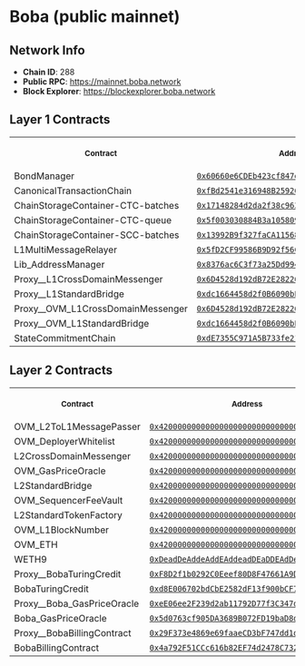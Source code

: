 # Boba (public mainnet)
## Network Info
- **Chain ID**: 288
- **Public RPC**: https://mainnet.boba.network
- **Block Explorer**: https://blockexplorer.boba.network
## Layer 1 Contracts
<table>
<tr>
<th>
<img width="506px" height="0px" />
<p><small>Contract</small></p>
</th>
<th>
<img width="506px" height="0px" />
<p><small>Address</small></p>
</th>
</tr>
<tr>
<td>
BondManager
</td>
<td align="center">
<a href="https://etherscan.io/address/0x60660e6CDEb423cf847dD11De4C473130D65b627">
<code>0x60660e6CDEb423cf847dD11De4C473130D65b627</code>
</a>
</td>
</tr>
<tr>
<td>
CanonicalTransactionChain
</td>
<td align="center">
<a href="https://etherscan.io/address/0xfBd2541e316948B259264c02f370eD088E04c3Db">
<code>0xfBd2541e316948B259264c02f370eD088E04c3Db</code>
</a>
</td>
</tr>
<tr>
<td>
ChainStorageContainer-CTC-batches
</td>
<td align="center">
<a href="https://etherscan.io/address/0x17148284d2da2f38c96346f1776C1BF7D7691231">
<code>0x17148284d2da2f38c96346f1776C1BF7D7691231</code>
</a>
</td>
</tr>
<tr>
<td>
ChainStorageContainer-CTC-queue
</td>
<td align="center">
<a href="https://etherscan.io/address/0x5f003030884B3a105809a0Eb0C0C28Ac40ECCD8d">
<code>0x5f003030884B3a105809a0Eb0C0C28Ac40ECCD8d</code>
</a>
</td>
</tr>
<tr>
<td>
ChainStorageContainer-SCC-batches
</td>
<td align="center">
<a href="https://etherscan.io/address/0x13992B9f327faCA11568BE18a8ad3E9747e87d93">
<code>0x13992B9f327faCA11568BE18a8ad3E9747e87d93</code>
</a>
</td>
</tr>
<tr>
<td>
L1MultiMessageRelayer
</td>
<td align="center">
<a href="https://etherscan.io/address/0x5fD2CF99586B9D92f56CbaD0A3Ea4DF256A0070B">
<code>0x5fD2CF99586B9D92f56CbaD0A3Ea4DF256A0070B</code>
</a>
</td>
</tr>
<tr>
<td>
Lib_AddressManager
</td>
<td align="center">
<a href="https://etherscan.io/address/0x8376ac6C3f73a25Dd994E0b0669ca7ee0C02F089">
<code>0x8376ac6C3f73a25Dd994E0b0669ca7ee0C02F089</code>
</a>
</td>
</tr>
<tr>
<td>
Proxy__L1CrossDomainMessenger
</td>
<td align="center">
<a href="https://etherscan.io/address/0x6D4528d192dB72E282265D6092F4B872f9Dff69e">
<code>0x6D4528d192dB72E282265D6092F4B872f9Dff69e</code>
</a>
</td>
</tr>
<tr>
<td>
Proxy__L1StandardBridge
</td>
<td align="center">
<a href="https://etherscan.io/address/0xdc1664458d2f0B6090bEa60A8793A4E66c2F1c00">
<code>0xdc1664458d2f0B6090bEa60A8793A4E66c2F1c00</code>
</a>
</td>
</tr>
<tr>
<td>
Proxy__OVM_L1CrossDomainMessenger
</td>
<td align="center">
<a href="https://etherscan.io/address/0x6D4528d192dB72E282265D6092F4B872f9Dff69e">
<code>0x6D4528d192dB72E282265D6092F4B872f9Dff69e</code>
</a>
</td>
</tr>
<tr>
<td>
Proxy__OVM_L1StandardBridge
</td>
<td align="center">
<a href="https://etherscan.io/address/0xdc1664458d2f0B6090bEa60A8793A4E66c2F1c00">
<code>0xdc1664458d2f0B6090bEa60A8793A4E66c2F1c00</code>
</a>
</td>
</tr>
<tr>
<td>
StateCommitmentChain
</td>
<td align="center">
<a href="https://etherscan.io/address/0xdE7355C971A5B733fe2133753Abd7e5441d441Ec">
<code>0xdE7355C971A5B733fe2133753Abd7e5441d441Ec</code>
</a>
</td>
</tr>
</table>

## Layer 2 Contracts
<table>
<tr>
<th>
<img width="506px" height="0px" />
<p><small>Contract</small></p>
</th>
<th>
<img width="506px" height="0px" />
<p><small>Address</small></p>
</th>
</tr>
<tr>
<td>
OVM_L2ToL1MessagePasser
</td>
<td align="center">
<a href="https://blockexplorer.boba.network/address/0x4200000000000000000000000000000000000000">
<code>0x4200000000000000000000000000000000000000</code>
</a>
</td>
</tr>
<tr>
<td>
OVM_DeployerWhitelist
</td>
<td align="center">
<a href="https://blockexplorer.boba.network/address/0x4200000000000000000000000000000000000002">
<code>0x4200000000000000000000000000000000000002</code>
</a>
</td>
</tr>
<tr>
<td>
L2CrossDomainMessenger
</td>
<td align="center">
<a href="https://blockexplorer.boba.network/address/0x4200000000000000000000000000000000000007">
<code>0x4200000000000000000000000000000000000007</code>
</a>
</td>
</tr>
<tr>
<td>
OVM_GasPriceOracle
</td>
<td align="center">
<a href="https://blockexplorer.boba.network/address/0x420000000000000000000000000000000000000F">
<code>0x420000000000000000000000000000000000000F</code>
</a>
</td>
</tr>
<tr>
<td>
L2StandardBridge
</td>
<td align="center">
<a href="https://blockexplorer.boba.network/address/0x4200000000000000000000000000000000000010">
<code>0x4200000000000000000000000000000000000010</code>
</a>
</td>
</tr>
<tr>
<td>
OVM_SequencerFeeVault
</td>
<td align="center">
<a href="https://blockexplorer.boba.network/address/0x4200000000000000000000000000000000000011">
<code>0x4200000000000000000000000000000000000011</code>
</a>
</td>
</tr>
<tr>
<td>
L2StandardTokenFactory
</td>
<td align="center">
<a href="https://blockexplorer.boba.network/address/0x4200000000000000000000000000000000000012">
<code>0x4200000000000000000000000000000000000012</code>
</a>
</td>
</tr>
<tr>
<td>
OVM_L1BlockNumber
</td>
<td align="center">
<a href="https://blockexplorer.boba.network/address/0x4200000000000000000000000000000000000013">
<code>0x4200000000000000000000000000000000000013</code>
</a>
</td>
</tr>
<tr>
<td>
OVM_ETH
</td>
<td align="center">
<a href="https://blockexplorer.boba.network/address/0x4200000000000000000000000000000000000006">
<code>0x4200000000000000000000000000000000000006</code>
</a>
</td>
</tr>
<tr>
<td>
WETH9
</td>
<td align="center">
<a href="https://blockexplorer.boba.network/address/0xDeadDeAddeAddEAddeadDEaDDEAdDeaDDeAD0000">
<code>0xDeadDeAddeAddEAddeadDEaDDEAdDeaDDeAD0000</code>
</a>
</td>
</tr>
<tr>
<td>
Proxy__BobaTuringCredit
</td>
<td align="center">
<a href="https://blockexplorer.boba.network/address/0xF8D2f1b0292C0Eeef80D8F47661A9DaCDB4b23bf">
<code>0xF8D2f1b0292C0Eeef80D8F47661A9DaCDB4b23bf</code>
</a>
</td>
</tr>
<tr>
<td>
BobaTuringCredit
</td>
<td align="center">
<a href="https://blockexplorer.boba.network/address/0xd8E006702bdCbE2582dF13f900bCF750129bB4491">
<code>0xd8E006702bdCbE2582dF13f900bCF750129bB449</code>
</a>
</td>
</tr>
<tr>
<td>
Proxy__Boba_GasPriceOracle
</td>
<td align="center">
<a href="https://blockexplorer.boba.network/address/0xeE06ee2F239d2ab11792D77f3C347d919ddA0d51">
<code>0xeE06ee2F239d2ab11792D77f3C347d919ddA0d51</code>
</a>
</td>
</tr>
<tr>
<td>
Boba_GasPriceOracle
</td>
<td align="center">
<a href="https://blockexplorer.boba.network/address/0x5d0763cf905DA3689B072FD19baD8dF823b2c349">
<code>0x5d0763cf905DA3689B072FD19baD8dF823b2c349</code>
</a>
</td>
</tr>
<tr>
<td>
Proxy__BobaBillingContract
</td>
<td align="center">
<a href="https://blockexplorer.boba.network/address/0x29F373e4869e69faaeCD3bF747dd1d965328b69f">
<code>0x29F373e4869e69faaeCD3bF747dd1d965328b69f</code>
</a>
</td>
</tr>
<tr>
<td>
BobaBillingContract
</td>
<td align="center">
<a href="https://blockexplorer.boba.network/address/0x4a792F51CCc616b82EF74d2478C732e161c5E6b1">
<code>0x4a792F51CCc616b82EF74d2478C732e161c5E6b1</code>
</a>
</td>
</tr>
</table>

